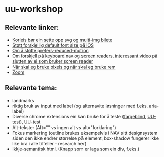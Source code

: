# uu-workshop


## Relevante linker:

- [Korleis bør ein sette opp svg og multi-img bilete](https://developer.mozilla.org/en-US/docs/Web/Accessibility/ARIA/Roles/img_role)
- [Støtt forskjellig default font size på iOS](https://dev.to/colingourlay/how-to-support-apple-s-dynamic-text-in-your-web-content-with-css-40c0)
- [Om å støtte prefers-reduced-motion](https://www.smashingmagazine.com/2021/10/respecting-users-motion-preferences/)
- [Om forskjell på keyboard nav og screen readers, interessant video på slutten av ei som bruker screen reader](https://tink.uk/the-difference-between-keyboard-and-screen-reader-navigation/)
- [Når skal eg bruke pixels og når skal eg bruke rem](https://www.joshwcomeau.com/css/surprising-truth-about-pixels-and-accessibility/)
- [Zoom](https://www.w3.org/WAI/WCAG21/Understanding/reflow.html)



## Relevante tema:
- landmarks
- riktig bruk av input med label (og alternavite løsninger med f.eks. aria-label)
- Diverse chrome extensions ein kan bruke for å teste ([fargeblind](https://chrome.google.com/webstore/detail/colorblindly/floniaahmccleoclneebhhmnjgdfijgg?hl=en), [UU-test](https://chrome.google.com/webstore/detail/wave-evaluation-tool/jbbplnpkjmmeebjpijfedlgcdilocofh)), [UU-test](https://chrome.google.com/webstore/detail/siteimprove-accessibility/djcglbmbegflehmbfleechkjhmedcopn?hl=en)
- Alt-tekster (Alt="" vs ingen alt vs alt="forklaring")
- Fokus markering (outline brukes eksempelvis i NAV sitt designsystem siden den ikke endrer størrelse på element, box-shadow fungerer ikke like bra i alle tilfeller - research her)
- Ikkje-semantisk html. (Knapp som er laga som ein div, f.eks.)

